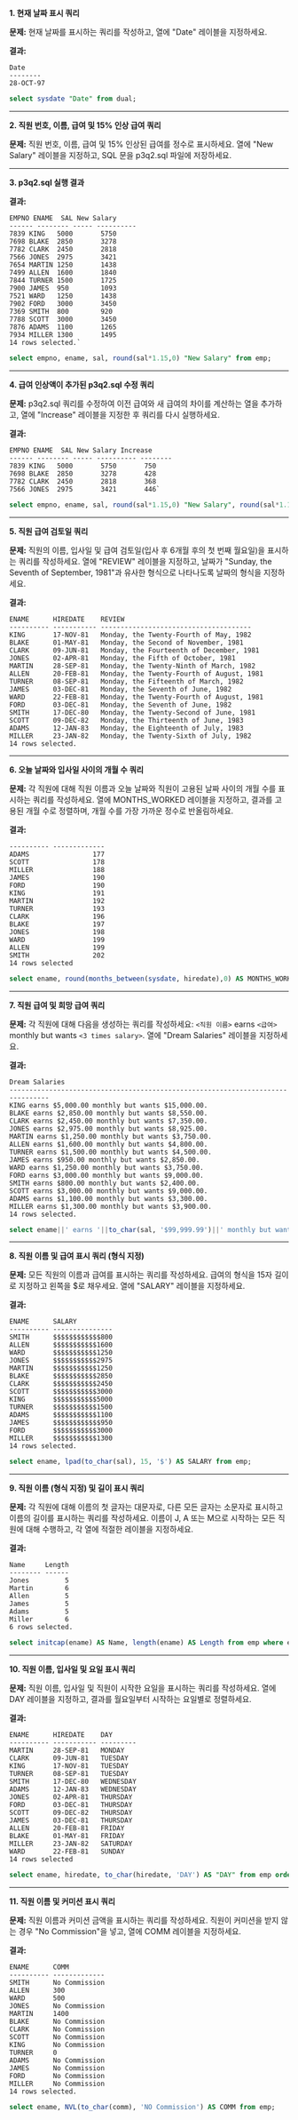 **1. 현재 날짜 표시 쿼리**

**문제:** 현재 날짜를 표시하는 쿼리를 작성하고, 열에 "Date" 레이블을 지정하세요.

**결과:**

```
Date
--------
28-OCT-97
```

```sql
select sysdate "Date" from dual;
```
---



**2. 직원 번호, 이름, 급여 및 15% 인상 급여 쿼리**

**문제:** 직원 번호, 이름, 급여 및 15% 인상된 급여를 정수로 표시하세요. 열에 "New Salary" 레이블을 지정하고, SQL 문을 p3q2.sql 파일에 저장하세요.

---

**3. p3q2.sql 실행 결과**

**결과:**
```
EMPNO ENAME  SAL New Salary
------ -------- ----- ----------
7839 KING   5000       5750
7698 BLAKE  2850       3278
7782 CLARK  2450       2818
7566 JONES  2975       3421
7654 MARTIN 1250       1438
7499 ALLEN  1600       1840
7844 TURNER 1500       1725
7900 JAMES  950        1093
7521 WARD   1250       1438
7902 FORD   3000       3450
7369 SMITH  800        920
7788 SCOTT  3000       3450
7876 ADAMS  1100       1265
7934 MILLER 1300       1495
14 rows selected.`
```
```sql
select empno, ename, sal, round(sal*1.15,0) "New Salary" from emp;
```
---

**4. 급여 인상액이 추가된 p3q2.sql 수정 쿼리**

**문제:** p3q2.sql 쿼리를 수정하여 이전 급여와 새 급여의 차이를 계산하는 열을 추가하고, 열에 "Increase" 레이블을 지정한 후 쿼리를 다시 실행하세요.

**결과:**

```
EMPNO ENAME  SAL New Salary Increase
------ -------- ----- ---------- --------
7839 KING   5000       5750       750
7698 BLAKE  2850       3278       428
7782 CLARK  2450       2818       368
7566 JONES  2975       3421       446`
```
```sql
select empno, ename, sal, round(sal*1.15,0) "New Salary", round(sal*1.15,0)-sal Increase from emp;
```

---

**5. 직원 급여 검토일 쿼리**

**문제:** 직원의 이름, 입사일 및 급여 검토일(입사 후 6개월 후의 첫 번째 월요일)을 표시하는 쿼리를 작성하세요. 열에 "REVIEW" 레이블을 지정하고, 날짜가 "Sunday, the Seventh of September, 1981"과 유사한 형식으로 나타나도록 날짜의 형식을 지정하세요.

**결과:**

```
ENAME      HIREDATE    REVIEW
---------- ----------- --------------------------------------
KING       17-NOV-81   Monday, the Twenty-Fourth of May, 1982
BLAKE      01-MAY-81   Monday, the Second of November, 1981
CLARK      09-JUN-81   Monday, the Fourteenth of December, 1981
JONES      02-APR-81   Monday, the Fifth of October, 1981
MARTIN     28-SEP-81   Monday, the Twenty-Ninth of March, 1982
ALLEN      20-FEB-81   Monday, the Twenty-Fourth of August, 1981
TURNER     08-SEP-81   Monday, the Fifteenth of March, 1982
JAMES      03-DEC-81   Monday, the Seventh of June, 1982
WARD       22-FEB-81   Monday, the Twenty-Fourth of August, 1981
FORD       03-DEC-81   Monday, the Seventh of June, 1982
SMITH      17-DEC-80   Monday, the Twenty-Second of June, 1981
SCOTT      09-DEC-82   Monday, the Thirteenth of June, 1983
ADAMS      12-JAN-83   Monday, the Eighteenth of July, 1983
MILLER     23-JAN-82   Monday, the Twenty-Sixth of July, 1982
14 rows selected.
```

---

**6. 오늘 날짜와 입사일 사이의 개월 수 쿼리**

**문제:** 각 직원에 대해 직원 이름과 오늘 날짜와 직원이 고용된 날짜 사이의 개월 수를 표시하는 쿼리를 작성하세요. 열에 MONTHS_WORKED 레이블을 지정하고, 결과를 고용된 개월 수로 정렬하며, 개월 수를 가장 가까운 정수로 반올림하세요.

**결과:**

```ENAME      MONTHS_WORKED
---------- -------------
ADAMS                177
SCOTT                178
MILLER               188
JAMES                190
FORD                 190
KING                 191
MARTIN               192
TURNER               193
CLARK                196
BLAKE                197
JONES                198
WARD                 199
ALLEN                199
SMITH                202
14 rows selected
```
```sql
select ename, round(months_between(sysdate, hiredate),0) AS MONTHS_WORKED from emp order by MONTHS_WORKED;
```


---

**7. 직원 급여 및 희망 급여 쿼리**

**문제:** 각 직원에 대해 다음을 생성하는 쿼리를 작성하세요: `<직원 이름>` earns `<급여>` monthly but wants `<3 times salary>`. 열에 "Dream Salaries" 레이블을 지정하세요.

**결과:**

```
Dream Salaries
--------------------------------------------------------------------------------
KING earns $5,000.00 monthly but wants $15,000.00.
BLAKE earns $2,850.00 monthly but wants $8,550.00.
CLARK earns $2,450.00 monthly but wants $7,350.00.
JONES earns $2,975.00 monthly but wants $8,925.00.
MARTIN earns $1,250.00 monthly but wants $3,750.00.
ALLEN earns $1,600.00 monthly but wants $4,800.00.
TURNER earns $1,500.00 monthly but wants $4,500.00.
JAMES earns $950.00 monthly but wants $2,850.00.
WARD earns $1,250.00 monthly but wants $3,750.00.
FORD earns $3,000.00 monthly but wants $9,000.00.
SMITH earns $800.00 monthly but wants $2,400.00.
SCOTT earns $3,000.00 monthly but wants $9,000.00.
ADAMS earns $1,100.00 monthly but wants $3,300.00.
MILLER earns $1,300.00 monthly but wants $3,900.00.
14 rows selected.
```
```sql
select ename||' earns '||to_char(sal, '$99,999.99')||' monthly but wants'|| to_char(sal*3, '$99,999.99') AS "Dream Salaries" from emp;
```
---

**8. 직원 이름 및 급여 표시 쿼리 (형식 지정)**

**문제:** 모든 직원의 이름과 급여를 표시하는 쿼리를 작성하세요. 급여의 형식을 15자 길이로 지정하고 왼쪽을 $로 채우세요. 열에 "SALARY" 레이블을 지정하세요.

**결과:**

```
ENAME      SALARY
---------- ---------------
SMITH      $$$$$$$$$$$$800
ALLEN      $$$$$$$$$$$1600
WARD       $$$$$$$$$$$1250
JONES      $$$$$$$$$$$2975
MARTIN     $$$$$$$$$$$1250
BLAKE      $$$$$$$$$$$2850
CLARK      $$$$$$$$$$$2450
SCOTT      $$$$$$$$$$$3000
KING       $$$$$$$$$$$5000
TURNER     $$$$$$$$$$$1500
ADAMS      $$$$$$$$$$$1100
JAMES      $$$$$$$$$$$$950
FORD       $$$$$$$$$$$3000
MILLER     $$$$$$$$$$$1300
14 rows selected.
```
```sql
select ename, lpad(to_char(sal), 15, '$') AS SALARY from emp;
```
---

**9. 직원 이름 (형식 지정) 및 길이 표시 쿼리**

**문제:** 각 직원에 대해 이름의 첫 글자는 대문자로, 다른 모든 글자는 소문자로 표시하고 이름의 길이를 표시하는 쿼리를 작성하세요. 이름이 J, A 또는 M으로 시작하는 모든 직원에 대해 수행하고, 각 열에 적절한 레이블을 지정하세요.

**결과:**

```
Name     Length
-------- ------
Jones         5
Martin        6
Allen         5
James         5
Adams         5
Miller        6
6 rows selected.
```
```sql
select initcap(ename) AS Name, length(ename) AS Length from emp where ename like 'A%' or ename like 'J%' or ename like 'M%';
```
---

**10. 직원 이름, 입사일 및 요일 표시 쿼리**

**문제:** 직원 이름, 입사일 및 직원이 시작한 요일을 표시하는 쿼리를 작성하세요. 열에 DAY 레이블을 지정하고, 결과를 월요일부터 시작하는 요일별로 정렬하세요.

**결과:**

```
ENAME      HIREDATE    DAY
---------- ----------- ---------
MARTIN     28-SEP-81   MONDAY
CLARK      09-JUN-81   TUESDAY
KING       17-NOV-81   TUESDAY
TURNER     08-SEP-81   TUESDAY
SMITH      17-DEC-80   WEDNESDAY
ADAMS      12-JAN-83   WEDNESDAY
JONES      02-APR-81   THURSDAY
FORD       03-DEC-81   THURSDAY
SCOTT      09-DEC-82   THURSDAY
JAMES      03-DEC-81   THURSDAY
ALLEN      20-FEB-81   FRIDAY
BLAKE      01-MAY-81   FRIDAY
MILLER     23-JAN-82   SATURDAY
WARD       22-FEB-81   SUNDAY
14 rows selected
```
```sql
select ename, hiredate, to_char(hiredate, 'DAY') AS "DAY" from emp order by to_char(hiredate, 'D');
```
---

**11. 직원 이름 및 커미션 표시 쿼리**

**문제:** 직원 이름과 커미션 금액을 표시하는 쿼리를 작성하세요. 직원이 커미션을 받지 않는 경우 "No Commission"을 넣고, 열에 COMM 레이블을 지정하세요.

**결과:**

```
ENAME      COMM
---------- -------------
SMITH      No Commission
ALLEN      300
WARD       500
JONES      No Commission
MARTIN     1400
BLAKE      No Commission
CLARK      No Commission
SCOTT      No Commission
KING       No Commission
TURNER     0
ADAMS      No Commission
JAMES      No Commission
FORD       No Commission
MILLER     No Commission
14 rows selected.
```

```sql
select ename, NVL(to_char(comm), 'NO Commission') AS COMM from emp;
```
